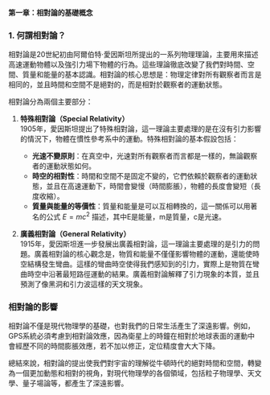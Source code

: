 **第一章：相對論的基礎概念**

### 1. 何謂相對論？

相對論是20世紀初由阿爾伯特·愛因斯坦所提出的一系列物理理論，主要用來描述高速運動物體以及強引力場下物體的行為。這些理論徹底改變了我們對時間、空間、質量和能量的基本認識。相對論的核心思想是：物理定律對所有觀察者而言是相同的，並且時間和空間不是絕對的，而是相對於觀察者的運動狀態。

相對論分為兩個主要部分：

1. **特殊相對論（Special Relativity）**  
   1905年，愛因斯坦提出了特殊相對論，這一理論主要處理的是在沒有引力影響的情況下，物體在慣性參考系中的運動。特殊相對論的基本假設包括：
   - **光速不變原則**：在真空中，光速對所有觀察者而言都是一樣的，無論觀察者的運動狀態如何。
   - **時空的相對性**：時間和空間不是固定不變的，它們依賴於觀察者的運動狀態，並且在高速運動下，時間會變慢（時間膨脹），物體的長度會變短（長度收縮）。
   - **質量與能量的等價性**：質量和能量是可以互相轉換的，這一關係可以用著名的公式  $`E = mc^2`$  描述，其中E是能量，m是質量，c是光速。

2. **廣義相對論（General Relativity）**  
   1915年，愛因斯坦進一步發展出廣義相對論，這一理論主要處理的是引力的問題。廣義相對論的核心觀念是，物質和能量不僅僅影響物體的運動，還能使時空結構發生彎曲。這樣的彎曲時空使得我們感知到的引力，實際上是物質在彎曲時空中沿著最短路徑運動的結果。廣義相對論解釋了引力現象的本質，並且預測了像黑洞和引力波這樣的天文現象。

### 相對論的影響

相對論不僅是現代物理學的基礎，也對我們的日常生活產生了深遠影響。例如，GPS系統必須考慮到相對論效應，因為衛星上的時鐘在相對於地球表面的運動中會經歷不同的時間膨脹效應，若不加以修正，定位精度會大大下降。

總結來說，相對論的提出使我們對宇宙的理解從牛頓時代的絕對時間和空間，轉變為一個更加動態和相對的視角，對現代物理學的各個領域，包括粒子物理學、天文學、量子場論等，都產生了深遠影響。